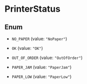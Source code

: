 

# PrinterStatus

## Enum


* `NO_PAPER` (value: `"NoPaper"`)

* `OK` (value: `"OK"`)

* `OUT_OF_ORDER` (value: `"OutOfOrder"`)

* `PAPER_JAM` (value: `"PaperJam"`)

* `PAPER_LOW` (value: `"PaperLow"`)



